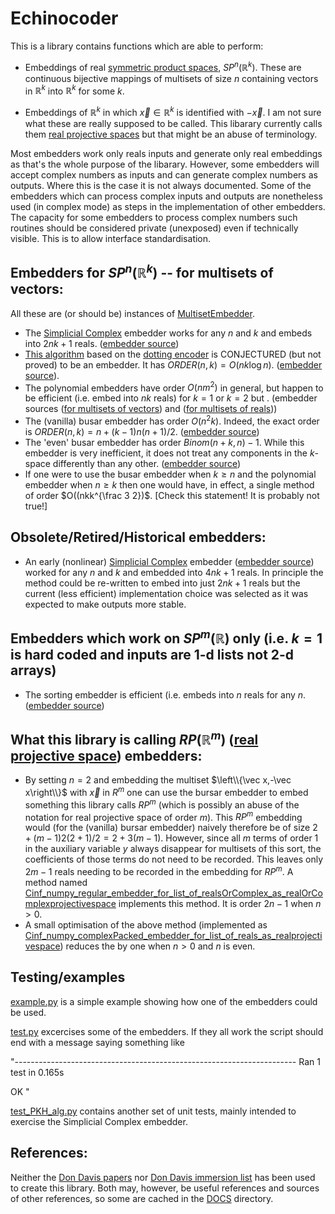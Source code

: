 # Echinocoder

This is a library contains functions which are able to perform:

  * Embeddings of real [symmetric product spaces](https://en.wikipedia.org/wiki/Symmetric_product_(topology)), $SP^n(\mathbb R^k)$.  These are continuous bijective mappings of multisets of size $n$ containing vectors in $\mathbb{R}^k$ into $\mathbb R^k$ for some $k$.

  * Embeddings of $\mathbb R^k$ in which $\vec x\in\mathbb R^k$ is identified with $-\vec x$.  I am not sure what these are really supposed to be called. This libarary currently calls them [real projective spaces](https://en.wikipedia.org/wiki/Real_projective_space) but that might be an abuse of terminology.

Most embedders work only reals inputs and generate only real embeddings as that's the whole purpose of the libarary. However, some embedders will accept complex numbers as inputs and can generate complex numbers as outputs.  Where this is the case it is not always documented. Some of the embedders which can process complex inputs and outputs are nonetheless used (in complex mode) as steps in the implementation of other embedders.  The capacity for some embedders to process complex numbers such routines should be considered private (unexposed) even if technically visible. This is to allow interface standardisation.

## Embedders for $SP^n(\mathbb R^k)$ -- for multisets of vectors:

All these are (or should be) instances of [MultisetEmbedder](MultisetEmbedder.py).


* The [Simplicial Complex](https://en.wikipedia.org/wiki/Simplicial_complex) embedder works for any $n$ and $k$ and embeds into $2 n k+1$ reals. ([embedder source](C0HomDeg1_simplicialComplex_embedder_1_for_array_of_reals_as_multiset.py)) 
* [This algorithm](C0HomDeg1_conjectured_dotting_embedder_for_array_of_reals_as_multiset.py) based on the [dotting encoder](C0HomDeg1_dotting_encoder_for_array_of_reals_as_multiset.py) is CONJECTURED (but not proved) to be an embedder. It has $ORDER(n,k) = O(n k \log n)$. ([embedder source](C0HomDeg1_conjectured_dotting_embedder_for_array_of_reals_as_multiset.py)). 
* The polynomial embedders 
have order $O(n m^2)$ in general, but happen to be efficient (i.e. embed into $nk$ reals) for $k=1$ or $k=2$ but 
. (embedder sources ([for multisets of vectors](Cinf_numpy_polynomial_embedder_for_array_of_reals_as_multiset.py)) and ([for multisets of reals](Cinf_numpy_polynomial_embedder_for_list_of_reals_as_multiset.py)))
* The (vanilla) busar embedder has order $O(n^2 k)$.  Indeed, the exact order is  $ORDER(n,k) = n + (k-1) n (n+1)/2$. ([embedder source](Cinf_sympy_bursar_embedder_for_array_of_reals_as_multiset.py))
* The 'even' busar embedder has order $Binom(n+k,n)-1$. While this embedder is very inefficient, it does not treat any components in the $k$-space differently than any other.  ([embedder source](Cinf_sympy_bursar_embedder_for_array_of_reals_as_multiset.py))
* If one were to use the busar embedder when $k\ge n$ and the polynomial embedder when $n\ge k$ then one would have, in effect, a single method of order $O((nkk^{\frac 3 2})$. [Check this statement! It is probably not true!]

## Obsolete/Retired/Historical embedders:
* An early (nonlinear) [Simplicial Complex](https://en.wikipedia.org/wiki/Simplicial_complex) embedder 
([embedder source](Historical/C0_simplicialComplex_embedder_1_for_array_of_reals_as_multiset.py))
worked for any $n$ and $k$ and embedded into $4 n k+1$ reals. 
In principle the method could be re-written to embed into just $2 n k + 1$ reals but the current (less efficient) implementation choice was selected as it was expected to make outputs more stable.

## Embedders which work on $SP^m(\mathbb R)$ only (i.e. $k=1$ is hard coded and inputs are 1-d lists  not 2-d arrays)

* The sorting embedder is efficient (i.e. embeds into $n$ reals for any $n$. ([embedder source](C0_sorting_embedder_for_list_of_reals_as_multiset.py))

## What this library is calling $RP(\mathbb R^m)$ ([real projective space](https://en.wikipedia.org/wiki/Real_projective_space)) embedders:

* By setting $n=2$ and embedding the multiset $\left\\{\vec x,-\vec x\right\\}$ with $\vec x$ in $R^m$ one can use the bursar embedder to embed something this library calls $RP^m$ (which is possibly an abuse of the notation for real projective space of order $m$).  This $RP^m$ embedding would (for the (vanilla) bursar embedder) naively therefore be of size $2+(m-1)2(2+1)/2 = 2+3(m-1)$.  However, since all $m$ terms of order 1 in the auxiliary variable $y$ always disappear for multisets of this sort, the coefficients of those terms do not need to be recorded. This leaves only $2m-1$ reals needing to be recorded in the embedding for $RP^m$.  A method named [Cinf_numpy_regular_embedder_for_list_of_realsOrComplex_as_realOrComplexprojectivespace](Cinf_numpy_regular_embedder_for_list_of_realsOrComplex_as_realOrComplexprojectivespace.py) implements this method. It is order $2n-1$ when $n>0$.
* A small optimisation of the above method (implemented as [Cinf_numpy_complexPacked_embedder_for_list_of_reals_as_realprojectivespace](Cinf_numpy_complexPacked_embedder_for_list_of_reals_as_realprojectivespace.py))  reduces the by one when $n>0$ and $n$ is even.


## Testing/examples

[example.py](example.py) is a simple example showing how one of the embedders could be used.

[test.py](test.py) excercises some of the embedders. If they all work the script should end with a message saying something like 

"----------------------------------------------------------------------
Ran 1 test in 0.165s

OK
"

[test_PKH_alg.py](test_PKH_alg.py) contains another set of unit tests, mainly intended to exercise the Simplicial Complex embedder.

## References:

Neither the [Don Davis papers](https://www.lehigh.edu/~dmd1/toppapers.html) nor [Don Davis immersion list](https://www.lehigh.edu/~dmd1/imms.html) has been used to create this library. Both may, however, be useful references and sources of other references, so some are cached in the [DOCS](DOCS) directory.
